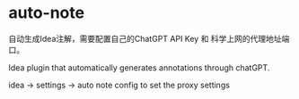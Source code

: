 # auto-note
自动生成Idea注解，需要配置自己的ChatGPT API Key 和 科学上网的代理地址端口。

Idea plugin that automatically generates annotations through chatGPT.

idea -> settings -> auto note config to set the proxy settings
